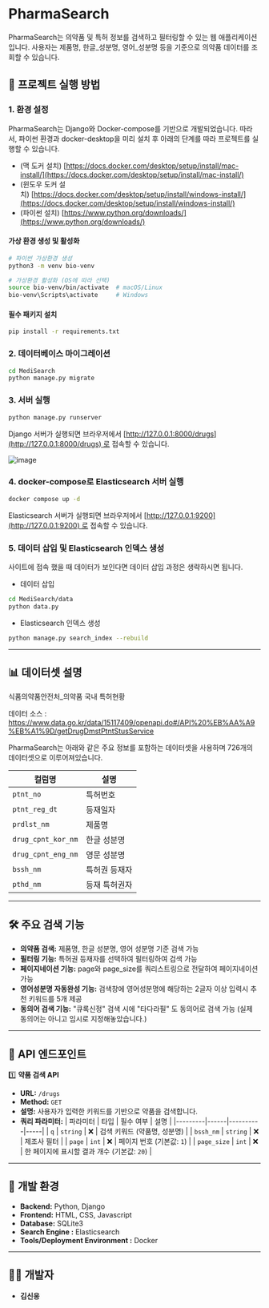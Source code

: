 # PharmaSearch

PharmaSearch는 의약품 및 특허 정보를 검색하고 필터링할 수 있는 웹 애플리케이션입니다. 사용자는 제품명, 한글_성분명, 영어_성분명 등을 기준으로 의약품 데이터를 조회할 수 있습니다.

## 📌 프로젝트 실행 방법

### 1. 환경 설정

PharmaSearch는 Django와 Docker-compose를 기반으로 개발되었습니다. 따라서, 파이썬 환경과 docker-desktop을 미리 설치 후 아래의 단계를 따라 프로젝트를 실행할 수 있습니다.

- (맥 도커 설치) [https://docs.docker.com/desktop/setup/install/mac-install/](https://docs.docker.com/desktop/setup/install/mac-install/)
- (윈도우 도커 설치) [https://docs.docker.com/desktop/setup/install/windows-install/](https://docs.docker.com/desktop/setup/install/windows-install/)
- (파이썬 설치) [https://www.python.org/downloads/](https://www.python.org/downloads/)

#### 가상 환경 생성 및 활성화

```bash
# 파이썬 가상환경 생성
python3 -m venv bio-venv 

# 가상환경 활성화 (OS에 따라 선택)
source bio-venv/bin/activate  # macOS/Linux
bio-venv\Scripts\activate     # Windows
```

#### 필수 패키지 설치

```bash
pip install -r requirements.txt
```

### 2. 데이터베이스 마이그레이션

```bash
cd MediSearch
python manage.py migrate
```

### 3. 서버 실행

```bash
python manage.py runserver
```

Django 서버가 실행되면 브라우저에서 [http://127.0.0.1:8000/drugs](http://127.0.0.1:8000/drugs) 로 접속할 수 있습니다.

![image](https://github.com/user-attachments/assets/ab6720ca-7c41-4371-af7b-beb727f4f9e4)


### 4. docker-compose로 Elasticsearch 서버 실행

```bash
docker compose up -d
```

Elasticsearch 서버가 실행되면 브라우저에서 [http://127.0.0.1:9200](http://127.0.0.1:9200) 로 접속할 수 있습니다.

### 5. 데이터 삽입 및 Elasticsearch 인덱스 생성
사이트에 접속 했을 때 데이터가 보인다면 데이터 삽입 과정은 생략하시면 됩니다.

- 데이터 삽입
```bash
cd MediSearch/data
python data.py
```

- Elasticsearch 인덱스 생성
```bash
python manage.py search_index --rebuild
```

---

## 📊 데이터셋 설명
식품의약품안전처_의약품 국내 특허현황

데이터 소스 : https://www.data.go.kr/data/15117409/openapi.do#/API%20%EB%AA%A9%EB%A1%9D/getDrugDmstPtntStusService


PharmaSearch는 아래와 같은 주요 정보를 포함하는 데이터셋을 사용하며 726개의 데이터셋으로 이루어져있습니다.

| 컬럼명                | 설명      |
| ------------------ | ------- |
| `ptnt_no`          | 특허번호    |
| `ptnt_reg_dt`      | 등재일자    |
| `prdlst_nm`        | 제품명     |
| `drug_cpnt_kor_nm` | 한글 성분명  |
| `drug_cpnt_eng_nm` | 영문 성분명  |
| `bssh_nm`          | 특허권 등재자 |
| `pthd_nm`          | 등재 특허권자 |

---

## 🛠 주요 검색 기능

- **의약품 검색:** 제품명, 한글 성분명, 영어 성분명 기준 검색 가능
- **필터링 기능:** 특허권 등재자를 선택하여 필터링하여 검색 가능
- **페이지네이션 기능:** page와 page_size를 쿼리스트링으로 전달하여 페이지네이션 가능
- **영어성분명 자동완성 기능:** 검색창에 영어성분명에 해당하는 2글자 이상 입력시 추천 키워드를 5개 제공
- **동의어 검색 기능:** "큐록신정" 검색 시에 "타다라필" 도 동의어로 검색 가능 (실제 동의어는 아니고 임시로 지정해놓았습니다.)

---

## 🚀 API 엔드포인트

1️⃣ **약품 검색 API**
- **URL:** `/drugs`
- **Method:** `GET`
- **설명:** 사용자가 입력한 키워드를 기반으로 약품을 검색합니다.
- **쿼리 파라미터:**
  | 파라미터 | 타입 | 필수 여부 | 설명 |
  |---------|------|----------|-----|
  | `q` | `string` | ❌ | 검색 키워드 (약품명, 성분명) |
  | `bssh_nm` | `string` | ❌ | 제조사 필터 |
  | `page` | `int` | ❌ | 페이지 번호 (기본값: `1`) |
  | `page_size` | `int` | ❌ | 한 페이지에 표시할 결과 개수 (기본값: `20`) |

---
## 📌 개발 환경

- **Backend:** Python, Django
- **Frontend:** HTML, CSS, Javascript
- **Database:** SQLite3
- **Search Engine :** Elasticsearch
- **Tools/Deployment Environment :** Docker
---

## 👨‍💻 개발자

- **김신웅**

